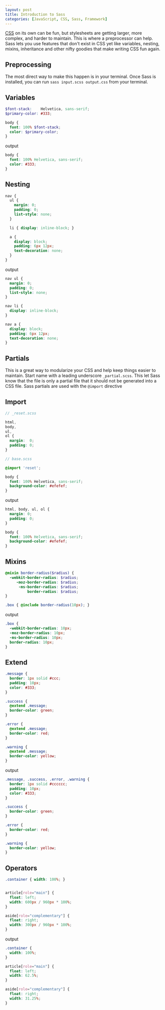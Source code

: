```yaml
---
layout: post
title: Introduction to Sass
categories: [JavaScript, CSS, Sass, Framework]
---
```


[CSS](https://developer.mozilla.org/en-US/docs/Web/CSS) on its own can be fun, but stylesheets are getting larger, more complex,
and harder to maintain. This is where a preprocessor can help. Sass lets you
use features that don't exist in CSS yet like variables, nesting, mixins, inheritance
and other nifty goodies that make writing CSS fun again.

## Preprocessing

The most direct way to make this happen is in your terminal. Once Sass is installed,
you can run `sass input.scss output.css` from your terminal.

## Variables

```scss
$font-stack:    Helvetica, sans-serif;
$primary-color: #333;

body {
  font: 100% $font-stack;
  color: $primary-color;
}
```

output

```css
body {
  font: 100% Helvetica, sans-serif;
  color: #333;
}
```

## Nesting

```scss
nav {
  ul {
    margin: 0;
    padding: 0;
    list-style: none;
  }

  li { display: inline-block; }

  a {
    display: block;
    padding: 6px 12px;
    text-decoration: none;
  }
}
```

output

```css
nav ul {
  margin: 0;
  padding: 0;
  list-style: none;
}

nav li {
  display: inline-block;
}

nav a {
  display: block;
  padding: 6px 12px;
  text-decoration: none;
}
```

## Partials

This is a great way to modularize your CSS and help keep things easier to maintain.
Start name with a leading underscore `_partial.scss`. This let Sass know that the file
is only a partial file that it should not be generated into a CSS file. Sass partials
are used with the `@import` directive

## Import

```scss
// _reset.scss

html,
body,
ul,
ol {
  margin:  0;
  padding: 0;
}
```

```scss
// base.scss

@import 'reset';

body {
  font: 100% Helvetica, sans-serif;
  background-color: #efefef;
}
```

output

```css
html, body, ul, ol {
  margin: 0;
  padding: 0;
}

body {
  font: 100% Helvetica, sans-serif;
  background-color: #efefef;
}
```

## Mixins

```scss
@mixin border-radius($radius) {
  -webkit-border-radius: $radius;
     -moz-border-radius: $radius;
      -ms-border-radius: $radius;
          border-radius: $radius;
}

.box { @include border-radius(10px); }
```

output

```css
.box {
  -webkit-border-radius: 10px;
  -moz-border-radius: 10px;
  -ms-border-radius: 10px;
  border-radius: 10px;
}
```

## Extend

```scss
.message {
  border: 1px solid #ccc;
  padding: 10px;
  color: #333;
}

.success {
  @extend .message;
  border-color: green;
}

.error {
  @extend .message;
  border-color: red;
}

.warning {
  @extend .message;
  border-color: yellow;
}
```

output

```css
.message, .success, .error, .warning {
  border: 1px solid #cccccc;
  padding: 10px;
  color: #333;
}

.success {
  border-color: green;
}

.error {
  border-color: red;
}

.warning {
  border-color: yellow;
}
```

## Operators

```scss
.container { width: 100%; }


article[role="main"] {
  float: left;
  width: 600px / 960px * 100%;
}

aside[role="complementary"] {
  float: right;
  width: 300px / 960px * 100%;
}
```

output

```css
.container {
  width: 100%;
}

article[role="main"] {
  float: left;
  width: 62.5%;
}

aside[role="complementary"] {
  float: right;
  width: 31.25%;
}
```
